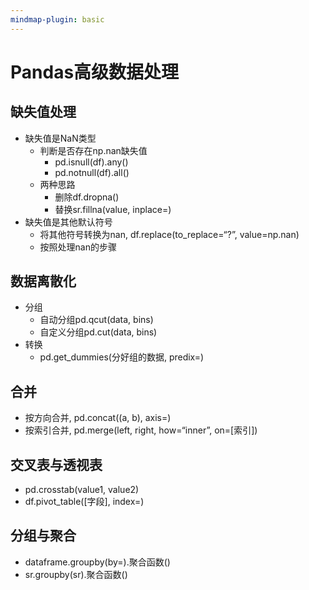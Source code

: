 ```yaml
---
mindmap-plugin: basic
---
```


# Pandas⾼级数据处理
## 缺失值处理
- 缺失值是NaN类型
    - 判断是否存在np.nan缺失值
		- pd.isnull(df).any()
		- pd.notnull(df).all()
    - 两种思路
        - 删除df.dropna()
        - 替换sr.fillna(value, inplace=)
- 缺失值是其他默认符号
    - 将其他符号转换为nan, df.replace(to_replace=“?”, value=np.nan)
    - 按照处理nan的步骤

## 数据离散化
- 分组
    - ⾃动分组pd.qcut(data, bins)
    - ⾃定义分组pd.cut(data, bins)
- 转换    
    - pd.get_dummies(分好组的数据, predix=) 

## 合并
- 按⽅向合并, pd.concat((a, b), axis=) 
- 按索引合并, pd.merge(left, right, how=“inner”, on=[索引]) 

## 交叉表与透视表
- pd.crosstab(value1, value2)
- df.pivot_table([字段], index=)

## 分组与聚合
- dataframe.groupby(by=).聚合函数()
- sr.groupby(sr).聚合函数()
